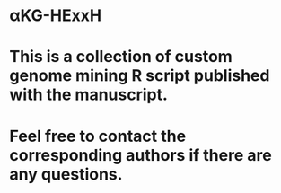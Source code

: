 # αKG-HExxH
# This is a collection of custom genome mining R script published with the manuscript.
# Feel free to contact the corresponding authors if there are any questions.
